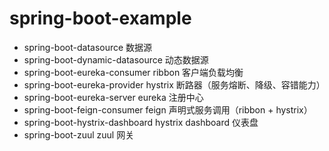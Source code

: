 # spring-boot-example

- spring-boot-datasource                          数据源
- spring-boot-dynamic-datasource                  动态数据源
- spring-boot-eureka-consumer                     ribbon 客户端负载均衡
- spring-boot-eureka-provider                     hystrix 断路器（服务熔断、降级、容错能力）
- spring-boot-eureka-server                       eureka 注册中心
- spring-boot-feign-consumer                      feign 声明式服务调用（ribbon + hystrix）
- spring-boot-hystrix-dashboard                   hystrix dashboard 仪表盘
- spring-boot-zuul                                zuul 网关

